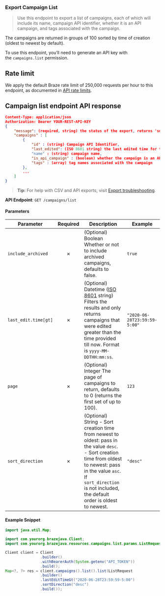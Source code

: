 
### Export Campaign List <a name="list"></a>

> Use this endpoint to export a list of campaigns, each of which will include its name, campaign API identifier, whether it is an API campaign, and tags associated with the campaign. 
  

The campaigns are returned in groups of 100 sorted by time of creation (oldest to newest by default).

To use this endpoint, you’ll need to generate an API key with the `campaigns.list` permission.

## Rate limit

We apply the default Braze rate limit of 250,000 requests per hour to this endpoint, as documented in [API rate limits](https://www.braze.com/docs/api/api_limits/).

## Campaign list endpoint API response

``` json
Content-Type: application/json
Authorization: Bearer YOUR-REST-API-KEY
{
    "message": (required, string) the status of the export, returns 'success' when completed without errors,
    "campaigns" : [
        {
            "id" : (string) Campaign API Identifier,
            "last_edited": (ISO 8601 string) the last edited time for the message 
            "name" : (string) campaign name,
            "is_api_campaign" : (boolean) whether the campaign is an API Campaign,
            "tags" : (array) tag names associated with the campaign
        },
        ...
    ]
}

```

> **Tip:** For help with CSV and API exports, visit [Export troubleshooting](https://www.braze.com/docs/user_guide/data_and_analytics/export_braze_data/export_troubleshooting/).

**API Endpoint**: `GET /campaigns/list`

#### Parameters

| Parameter | Required | Description | Example |
|-----------|:--------:|-------------|--------|
| `include_archived` | ✗ | (Optional) Boolean  Whether or not to include archived campaigns, defaults to false. | `true` |
| `last_edit.time[gt]` | ✗ | (Optional) Datetime ([ISO 8601](https://en.wikipedia.org/wiki/ISO_8601) string)  Filters the results and only returns campaigns that were edited greater than the time provided till now. Format is `yyyy-MM-DDTHH:mm:ss`. | `"2020-06-28T23:59:59-5:00"` |
| `page` | ✗ | (Optional) Integer  The page of campaigns to return, defaults to 0 (returns the first set of up to 100). | `123` |
| `sort_direction` | ✗ | (Optional) String  - Sort creation time from newest to oldest: pass in the value `desc`. - Sort creation time from oldest to newest: pass in the value `asc`.  If `sort_direction` is not included, the default order is oldest to newest. | `"desc"` |

#### Example Snippet

```java
import java.util.Map;

import com.yourorg.brazejava.Client;
import com.yourorg.brazejava.resources.campaigns.list.params.ListRequest;

Client client = Client
                .builder()
                .withBearerAuth(System.getenv("API_TOKEN"))
                .build();
Map<?, ?> res = client.campaigns().list().list(ListRequest
                .builder()
                .lastEditTimeGt("2020-06-28T23:59:59-5:00")
                .sortDirection("desc")
                .build());
```

